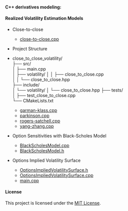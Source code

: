 #### C++ derivatives modeling:

#### Realized Volatility Estimation Models
- Close-to-close
     - [close-to-close.cpp](https://github.com/manuelmusngi/derivatives-modeling/blob/main/realized-volatility-models/close-to-close.cpp)
     
- Project Structure
     
- close_to_close_volatility/\
├── src/\
│   ├── main.cpp\
│   ├── volatility/
│   │   ├── close_to_close.cpp     
│   │   └── close_to_close.hpp\
├── include/\
│   └── volatility/
│       └── close_to_close.hpp
├── tests/\
│   ├── test_close_to_close.cpp\
└── CMakeLists.txt
  
     - [garman-klass.cpp](https://github.com/manuelmusngi/derivatives-modeling/blob/main/realized-volatility-models/garman-klass.cpp)
     - [parkinson.cpp](https://github.com/manuelmusngi/derivatives-modeling/blob/main/realized-volatility-models/parkinson.cpp)
     - [rogers-satchell.cpp](https://github.com/manuelmusngi/derivatives-modeling/blob/main/realized-volatility-models/rogers-satchell.cpp)
     - [yang-zhang.cpp](https://github.com/manuelmusngi/derivatives-modeling/blob/main/realized-volatility-models/yang-zhang.cpp)

- Option Sensitivities with Black-Scholes Model 
     - [BlackScholesModel.cpp](https://github.com/manuelmusngi/derivatives-modeling/blob/main/option-sensitivities/BlackScholesModel.cpp)
     - [BlackScholesModel.h](https://github.com/manuelmusngi/derivatives-modeling/blob/main/option-sensitivities/BlackScholesModel.h)
     
- Options Implied Volatility Surface 
     - [OptionsImpliedVolatilitySurface.h](https://github.com/manuelmusngi/derivatives-modeling/blob/main/IVSurface/OptionsImpliedVolatilitySurface.hpp)
     - [OptionsImpliedVolatilitySurface.cpp](https://github.com/manuelmusngi/derivatives-modeling/blob/main/IVSurface/OptionsImpliedVolatilitySurface.cpp)
     - [main.cpp](https://github.com/manuelmusngi/derivatives-modeling/blob/main/IVSurface/main.cpp)
       
#### License
This project is licensed under the [MIT License](https://github.com/manuelmusngi/regime_switching_models/edit/main/LICENSE).
